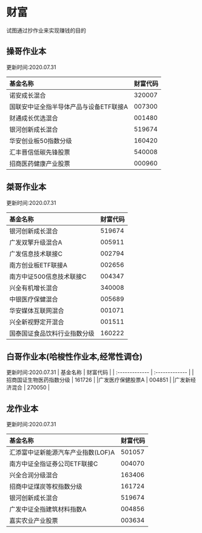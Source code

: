 # 财富
试图通过抄作业来实现赚钱的目的

## 操哥作业本
更新时间:2020.07.31

| 基金名称 | 财富代码     |
| :------------- | :------------- |
|诺安成长混合   | 320007  |
|国联安中证全指半导体产品与设备ETF联接A   | 007300  |
|财通成长优选混合   | 001480  |
|银河创新成长混合      | 519674       |
|华安创业板50指数分级   | 160420  |
|汇丰晋信低碳先锋股票   | 540008  |
|招商医药健康产业股票   | 000960  |

## 桀哥作业本
更新时间:2020.07.31

| 基金名称 | 财富代码     |
| :------------- | :------------- |
|银河创新成长混合      | 519674       |
|广发双擎升级混合A   | 005911  |
|广发信息技术联接C   |  002794 |
|南方创业板ETF联接A   | 002656  |
|南方中证500信息技术联接C   | 004347  |
|兴全有机增长混合   | 340008  |
|中银医疗保健混合   | 005689  |
|华安媒体互联网混合   | 001071  |
|兴全新视野定开混合   | 001511  |
|国泰国证食品饮料行业指数分级   | 160222  |





## 白哥作业本(哈梭性作业本,经常性调仓)
更新时间:2020.07.31
| 基金名称 | 财富代码     |
| :------------- | :------------- |
|招商国证生物医药指数分级      | 161726       |
|广发医疗保健股票A   | 004851  |
|广发新经济混合   |  270050 |






## 龙作业本
更新时间:2020.07.31

| 基金名称 | 财富代码     |
| :------------- | :------------- |
|汇添富中证新能源汽车产业指数(LOF)A   | 501057  |
|南方中证全指证券公司ETF联接C   | 004070  |
|兴全合润分级混合   | 163406  |
|招商中证煤炭等权指数分级   | 161724  |
|银河创新成长混合      | 519674       |
|广发中证全指建筑材料指数A   | 004856  |
|嘉实农业产业股票   | 003634  |
